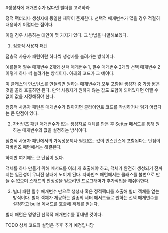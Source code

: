 #생성자에 매개변수가 많다면 빌더를 고려하라

정적 팩터리나 생성자에 동일한 제약이 존재한다. 선택적 매개변수가 많을 경우 적절히 대응하기 어렵다는 점이다.

이럴 경우 사용하는 대안이 몇 가지가 있다. 그 방법을 나열해보겠다.

1. 점층적 사용자 패턴

점층적 사용자 패턴이란 하나씩 생성자를 늘려가는 방식이다.

예를들어 필수 매개변수 2개와 선택 매개변수 1, 필수 매개변수 2개와 선택 매개변수 2 이렇게 하나 씩 늘려가는 방식이다.
아래의 코드가 그 예이다.

이 클래스의 인스턴스를 만들려면 원하는 매개변수가 모두 포함된 생성자 중 가장 짧은 것을 골라 호출하면 된다.
만약 사용자가 원하지 않는 값도 포함이 되어있다면 어쩔 수 없이 값을 지정해줘야 한다.

점층적 사용자 패턴은 매개변수가 많아지면 클라이언트 코드를 작성하거나 읽기 어렵다는 큰 단점이 있다.

2. 자바빈즈 패턴
매개변수가 없는 생성자로 객체를 만든 후 Setter 메서드를 통해 원하는 매개변수의 값을 설정하는 방식이다.

점층적 사용자 패턴에서의 가독성문제나 필요없는 값이 인스턴스에 포함된다는 단점이 자바빈즈 패턴에서는 해결된다.

하지만 여기에도 큰 단점이 있다.

객체를 하나 만들기 위해 메서드를 여러 개 호출해야 하고, 객체가 완전히 생성되기 전까지는 일관성이 무너진 상태에 노이게 된다.
자바빈즈 패턴에서는 클래스를 불변으로 만들 수 없으며 스래드의 안정성을 얻으려면 프로그래머가 추가작업을 해줘야한다.

3. 빌더 패턴
필수 매개변수 만으로 생성자 혹은 정적팩터를 호출해 빌더 객체를 얻는 방식이다.
빌더 객체가 제공하는 일종의 세터 메서드들로 원하는 선택 매개변수를 설정하고 build 메서드를 호출해 객체를 얻는다.

빌더 패턴은 명명된 선택적 매개변수를 흉내낸 것이다.

TODO 상세 코드와 설명은 추후 추가 예정입니당
